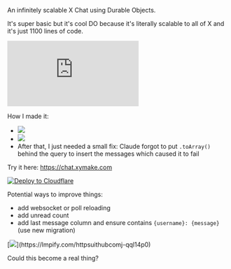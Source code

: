 An infinitely scalable X Chat using Durable Objects.

It's super basic but it's cool DO because it's literally scalable to all of X and it's just 1100 lines of code.

[![janwilmake/xymake.chat context](https://badge.forgithub.com/janwilmake/xymake.chat?lines=false)](https://uithub.com/janwilmake/xymake.chat?lines=false)

How I made it:

- [![](https://b.lmpify.com/Iteration_1)](https://lmpify.com/httpsuuithubcom-m69t8m0)
- [![](https://b.lmpify.com/Iteration_2)](https://lmpify.com/httpsuithubcomj-ea8mux0)
- After that, I just needed a small fix: Claude forgot to put `.toArray()` behind the query to insert the messages which caused it to fail

Try it here: https://chat.xymake.com

[![Deploy to Cloudflare](https://deploy.workers.cloudflare.com/button)](https://deploy.workers.cloudflare.com/?url=https://github.com/janwilmake/worker-tailproxy/tree/main) <!-- for easy deployment, ensure to add this into the readme of the created project -->

Potential ways to improve things:

- add websocket or poll reloading
- add unread count
- add last message column and ensure contains `{username}: {message}` (use new migration)

[![](https://b.lmpify.com/Improve_It!)](https://lmpify.com/httpsuithubcomj-qql14p0)

Could this become a real thing?